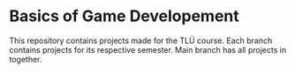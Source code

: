 # Basics of Game Developement
 
This repository contains projects made for the TLÜ course. Each branch contains projects for its respective semester.
Main branch has all projects in together.
